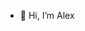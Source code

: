 - 👋 Hi, I’m Alex 

<!---
s2salexchung/s2salexchung is a ✨ special ✨ repository because its `README.md` (this file) appears on your GitHub profile.
You can click the Preview link to take a look at your changes.
--->
